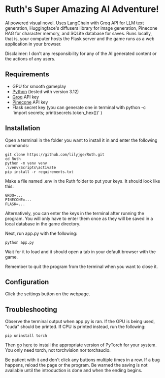 # Ruth's Super Amazing AI Adventure!

AI powered visual novel. Uses LangChain with Groq API for LLM text generation, Huggingface's diffusers library for image generation, Pinecone RAG for character memory, and SQLite database for saves. Runs locally, that is, your computer hosts the Flask server and the game runs as a web application in your browser. 

Disclaimer: I don't any responsibility for any of the AI generated content or the actions of any users.

## Requirements

- GPU for smooth gameplay
- [Python](https://www.python.org/downloads/) (tested with version 3.12)
- [Groq](https://console.groq.com/keys) API key
- [Pinecone](https://www.pinecone.io/) API key
- Flask secret key (you can generate one in terminal with python -c 'import secrets; print(secrets.token_hex())' )

## Installation

Open a terminal in the folder you want to install it in and enter the following commands:
```
git clone https://github.com/lilyjge/Ruth.git
cd Ruth
python -m venv venv
.\venv\Scripts\activate 
pip install -r requirements.txt
```

Make a file named .env in the Ruth folder to put your keys. It should look like this:
```
GROQ=...
PINECONE=...
FLASK=...
```
Alternatively, you can enter the keys in the terminal after running the program. You will only have to enter them once as they will be saved in a local database in the game directory. 

Next, run app.py with the following:
```
python app.py
```
Wait for it to load and it should open a tab in your default browser with the game.

Remember to quit the program from the terminal when you want to close it.

## Configuration

Click the settings button on the webpage.


## Troubleshooting

Observe the terminal output when app.py is ran. If the GPU is being used, "cuda" should be printed. If CPU is printed instead, run the following:
```
pip uninstall torch
```
Then go [here](https://pytorch.org/get-started/locally/) to install the appropriate version of PyTorch for your system. You only need torch, not torchvision nor torchaudio.

Be patient with it and don't click any buttons multiple times in a row. If a bug happens, reload the page or the program. Be warned the saving is not available until the introduction is done and when the ending begins.
